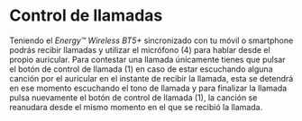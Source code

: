 Control de llamadas
========
Teniendo el *Energy™ Wireless BT5+* sincronizado con tu móvil o smartphone podrás recibir llamadas y utilizar el micrófono (4) para hablar desde el propio auricular.
Para contestar una llamada únicamente tienes que pulsar el botón de control de llamada (1) en caso de estar escuchando alguna canción por el auricular en el instante de recibir la llamada, esta se detendrá en ese momento escuchando el tono de llamada y para finalizar la llamada pulsa nuevamente el botón de control de llamada (1), la canción se reanudara desde el mismo momento en el que se recibió la llamada.
